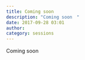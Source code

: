```yaml
---
title: Coming soon　
description: "Coming soon　"
date: 2017-09-28 03:01
author:
category: sessions
---
```

Coming soon　